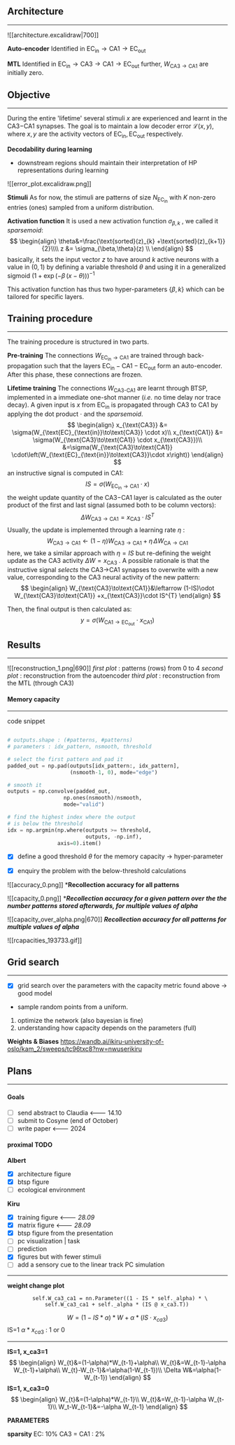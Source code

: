 ## Architecture
---

![[architecture.excalidraw|700]]

**Auto-encoder**
Identified in $\text{EC}_{\text{in}}\to \text{CA1}\to \text{EC}_{\text{out}}$

**MTL**
Identified in $\text{EC}_{\text{in}}\to \text{CA3}\to \text{CA1}\to \text{EC}_{\text{out}}$ further, $W_{\text{CA3}\to \text{CA1}}$ are initially zero.

## Objective
---
During the entire 'lifetime' several stimuli $x$ are experienced and learnt in the CA3$-$CA1 synapses. The goal is to maintain a low decoder error $\mathcal{L}(x,y)$, where $x,y$ are the activity vectors of $\text{EC}_{\text{in}},\text{EC}_{\text{out}}$ respectively.

**Decodability during learning**
- downstream regions should maintain their interpretation of HP representations during learning


![[error_plot.excalidraw.png]]


**Stimuli**
As for now, the stimuli are patterns of size $N_{\text{EC}_{\text{in}}}$ with $K$ non-zero entries (ones) sampled from a uniform distribution.

**Activation function**
It is used a new activation function $\sigma_{\beta, k}$ , we called it *sparsemoid*:
$$
\begin{align}
\theta&=\frac{\text{sorted}(z)_{k} +\text{sorted}(z)_{k+1}}{2}\\\\
z &= \sigma_{\beta,\theta}(z) \\
\end{align}
$$
basically, it sets the input vector $z$ to have around $k$ active neurons with a value in $(0, 1)$ by defining a variable threshold $\theta$ and using it in a generalized sigmoid $(1 + \exp{(-\beta\,(x - \theta)}))^{-1}$

This activation function has thus two hyper-parameters $\{\beta, k\}$ which can be tailored for specific layers.

## Training procedure
---
The training procedure is structured in two parts.


**Pre-training**
The connections $W_{\text{EC}_\text{in}\to\text{CA1}}$ are trained through back-propagation such that the layers $\text{EC}_{\text{in}}-\text{CA1}-\text{EC}_{\text{out}}$ form an auto-encoder.  After this phase, these connections are frozen.


**Lifetime training**
The connections  $W_{\text{CA3-CA1}}$ are learnt through BTSP, implemented in a immediate one-shot manner (*i.e.* no time delay nor trace decay).
A given input is $x$ from $\text{EC}_{\text{in}}$ is propagated through CA3 to CA1 by applying the dot product $\cdot$ and the *sparsemoid*.
$$
\begin{align}
x_{\text{CA3}} &= \sigma(W_{\text{EC}_{\text{in}}\to\text{CA3}} \cdot x)\\
x_{\text{CA1}} &= \sigma(W_{\text{CA3}\to\text{CA1}} \cdot x_{\text{CA3}})\\
&=\sigma(W_{\text{CA3}\to\text{CA1}} \cdot\left(W_{\text{EC}_{\text{in}}\to\text{CA3}}\cdot x\right))
\end{align}
$$
an instructive signal is computed in CA1:  $$ IS = \sigma(W_{\text{EC}_{\text{in}}\to\text{CA1}}\cdot x)$$
the weight update quantity of the CA3$-$CA1 layer is calculated as the outer product of the first and last signal (assumed both to be column vectors): $$ \Delta W_{\text{CA3}\to\text{CA1}} = x_{\text{CA3}} \cdot IS^{T} $$
Usually, the update is implemented through a learning rate $\eta$ :
$$
W_{\text{CA3}\to\text{CA1}}\leftarrow (1-\eta)W_{\text{CA3}\to\text{CA1}} +\eta\,\Delta W_{\text{CA}\to\text{CA1}}
$$
here, we take a similar approach with $\eta=IS$ but re-defining the weight update as the CA3 activity  $\Delta W=x_{\text{CA3}}$ . A possible rationale is that the instructive signal *selects* the CA3$\to$CA1 synapses to overwrite with a new value, corresponding to the CA3 neural activity of the new pattern:
$$
\begin{align}
W_{\text{CA3}\to\text{CA1}}&\leftarrow (1-IS)\odot W_{\text{CA3}\to\text{CA1}} +x_{\text{CA3}}\cdot IS^{T}
\end{align}
$$

Then, the final output is then calculated as:
$$
y=\sigma(W_{\text{CA1}\to\text{EC}_\text{out}}\cdot x_{\text{CA1}})
$$

## Results
---
![[reconstruction_1.png|690]]
*first plot* : patterns (rows) from 0 to 4
*second plot* : reconstruction from the autoencoder
*third plot* : reconstruction from the MTL (through CA3)


#### Memory capacity
---

code snippet
```python

# outputs.shape : (#patterns, #patterns)
# parameters : idx_pattern, nsmooth, threshold

# select the first pattern and pad it
padded_out = np.pad(outputs[idx_pattern:, idx_pattern],
					(nsmooth-1, 0), mode="edge")

# smooth it
outputs = np.convolve(padded_out,
				  np.ones(nsmooth)/nsmooth,
				  mode="valid")

# find the highest index where the output
# is below the threshold
idx = np.argmin(np.where(outputs >= threshold,
						 outputs, -np.inf),
				axis=0).item()

```


- [x] define a good threshold $\theta$ for the memory capacity -> hyper-parameter
- [x] enquiry the problem with the below-threshold calculations


![[accuracy_0.png]]
***Recollection accuracy for all patterns**

![[capacity_0.png]]
****Recollection accuracy for a given pattern over the the number patterns stored afterwards, for multiple values of alpha***

![[capacity_over_alpha.png|670]]
***Recollection accuracy for all patterns for multiple values of alpha***


![[rcapacities_193733.gif]]

## Grid search
---
- [x] grid search over the parameters with the capacity metric found above -> good model

- sample random points from a uniform.

1) optimize the network (also bayesian is fine)
2) understanding how capacity depends on the parameters (full)

**Weights & Biases**
https://wandb.ai/ikiru-university-of-oslo/kam_2/sweeps/tc96txc8?nw=nwuserikiru


## Plans
---

#### Goals
- [ ] send abstract to Claudia <--- 14.10
- [ ] submit to Cosyne (end of October)
- [ ] write paper <--- 2024

#### proximal TODO

**Albert**
- [x] architecture figure
- [x] btsp figure
- [ ] ecological environment

**Kiru**
- [x] training figure <--- *28.09*
- [x] matrix figure   <--- *28.09*
- [x] btsp figure from the presentation
- [ ] pc visualization | task
- [ ] prediction
- [x] figures but with fewer stimuli
- [ ] add a sensory cue to the linear track PC simulation

---
**weight change plot**

            self.W_ca3_ca1 = nn.Parameter((1 - IS * self._alpha) * \
                self.W_ca3_ca1 + self._alpha * (IS @ x_ca3.T))

$$
W = (1-IS*\alpha) * W + \alpha * (IS \cdot x_{ca3})
$$
IS=1
	$\alpha * x_{ca3}$ : 1 or 0

---

**IS=1, x_ca3=1**
$$
\begin{align}
W_{t}&=(1-\alpha)*W_{t-1}+\alpha\\
W_{t}&=W_{t-1}-\alpha W_{t-1}+\alpha\\
W_{t}-W_{t-1}&=\alpha(1-W_{t-1})\\
\Delta W&=\alpha(1-W_{t-1})
\end{align}
$$
**IS=1, x_ca3=0**
$$
\begin{align}
W_{t}&=(1-\alpha)*W_{t-1}\\
W_{t}&=W_{t-1}-\alpha W_{t-1}\\
W_t-W_{t-1}&=-\alpha W_{t-1}
\end{align}
$$


**PARAMETERS**

**sparsity**
EC: 10%
CA3 = CA1 : 2%


